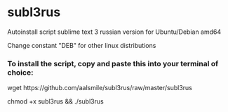 # subl3rus
<p>Autoinstall script sublime text 3 russian version for Ubuntu/Debian amd64</p>
<p>Change constant "DEB" for other linux distributions</p>
<h3>To install the script, copy and paste this into your terminal of choice:</h3>
<p>wget https://github.com/aalsmile/subl3rus/raw/master/subl3rus</p>
<p>chmod +x subl3rus && ./subl3rus</p>
